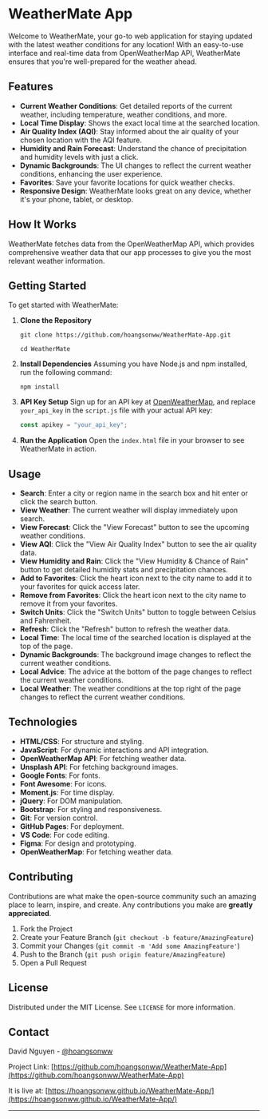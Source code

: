# WeatherMate App

Welcome to WeatherMate, your go-to web application for staying updated with the latest weather conditions for any location! With an easy-to-use interface and real-time data from OpenWeatherMap API, WeatherMate ensures that you're well-prepared for the weather ahead.

## Features

- **Current Weather Conditions**: Get detailed reports of the current weather, including temperature, weather conditions, and more.
- **Local Time Display**: Shows the exact local time at the searched location.
- **Air Quality Index (AQI)**: Stay informed about the air quality of your chosen location with the AQI feature.
- **Humidity and Rain Forecast**: Understand the chance of precipitation and humidity levels with just a click.
- **Dynamic Backgrounds**: The UI changes to reflect the current weather conditions, enhancing the user experience.
- **Favorites**: Save your favorite locations for quick weather checks.
- **Responsive Design**: WeatherMate looks great on any device, whether it's your phone, tablet, or desktop.

## How It Works

WeatherMate fetches data from the OpenWeatherMap API, which provides comprehensive weather data that our app processes to give you the most relevant weather information.

## Getting Started

To get started with WeatherMate:

1. **Clone the Repository**
   ```
   git clone https://github.com/hoangsonww/WeatherMate-App.git
   ```
   ```
   cd WeatherMate
   ```

2. **Install Dependencies**
   Assuming you have Node.js and npm installed, run the following command:
   ```
   npm install
   ```

3. **API Key Setup**
   Sign up for an API key at [OpenWeatherMap](https://openweathermap.org/api), and replace `your_api_key` in the `script.js` file with your actual API key:
   ```javascript
   const apikey = "your_api_key";
   ```

4. **Run the Application**
   Open the `index.html` file in your browser to see WeatherMate in action.

## Usage

- **Search**: Enter a city or region name in the search box and hit enter or click the search button.
- **View Weather**: The current weather will display immediately upon search.
- **View Forecast**: Click the "View Forecast" button to see the upcoming weather conditions.
- **View AQI**: Click the "View Air Quality Index" button to see the air quality data.
- **View Humidity and Rain**: Click the "View Humidity & Chance of Rain" button to get detailed humidity stats and precipitation chances.
- **Add to Favorites**: Click the heart icon next to the city name to add it to your favorites for quick access later.
- **Remove from Favorites**: Click the heart icon next to the city name to remove it from your favorites.
- **Switch Units**: Click the "Switch Units" button to toggle between Celsius and Fahrenheit.
- **Refresh**: Click the "Refresh" button to refresh the weather data.
- **Local Time**: The local time of the searched location is displayed at the top of the page.
- **Dynamic Backgrounds**: The background image changes to reflect the current weather conditions.
- **Local Advice**: The advice at the bottom of the page changes to reflect the current weather conditions.
- **Local Weather**: The weather conditions at the top right of the page changes to reflect the current weather conditions.

## Technologies

- **HTML/CSS**: For structure and styling.
- **JavaScript**: For dynamic interactions and API integration.
- **OpenWeatherMap API**: For fetching weather data.
- **Unsplash API**: For fetching background images.
- **Google Fonts**: For fonts.
- **Font Awesome**: For icons.
- **Moment.js**: For time display.
- **jQuery**: For DOM manipulation.
- **Bootstrap**: For styling and responsiveness.
- **Git**: For version control.
- **GitHub Pages**: For deployment.
- **VS Code**: For code editing.
- **Figma**: For design and prototyping.
- **OpenWeatherMap**: For fetching weather data.

## Contributing

Contributions are what make the open-source community such an amazing place to learn, inspire, and create. Any contributions you make are **greatly appreciated**.

1. Fork the Project
2. Create your Feature Branch (`git checkout -b feature/AmazingFeature`)
3. Commit your Changes (`git commit -m 'Add some AmazingFeature'`)
4. Push to the Branch (`git push origin feature/AmazingFeature`)
5. Open a Pull Request

## License

Distributed under the MIT License. See `LICENSE` for more information.

## Contact

David Nguyen - [@hoangsonww](https://github.com/hoangsonww)

Project Link: [https://github.com/hoangsonww/WeatherMate-App](https://github.com/hoangsonww/WeatherMate-App)

It is live at: [https://hoangsonww.github.io/WeatherMate-App/](https://hoangsonww.github.io/WeatherMate-App/)

---
